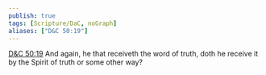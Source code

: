 ```yaml
---
publish: true
tags: [Scripture/DaC, noGraph]
aliases: ["D&C 50:19"]
---
```

[D&C 50:19](https://churchofjesuschrist.org/study/scriptures/dc-testament/dc/50?lang=eng&id=p19#p19) And again, he that receiveth the word of truth, doth he receive it by the Spirit of truth or some other way?
